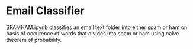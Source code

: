 # Email Classifier

SPAMHAM.ipynb classifies an email text folder into either spam or ham on basis of occurence of words that divides into spam or ham using naive theorem of probability. 
